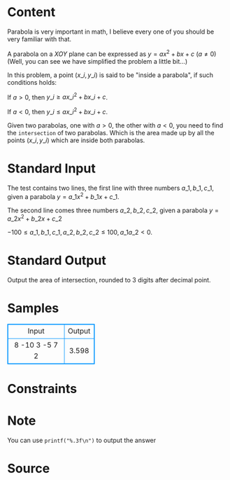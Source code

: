 
# Content

Parabola is very important in math, I believe every one of you should be very familiar with that.

A parabola on a $XOY$ plane can be expressed as $y = ax^2 + bx + c$ ($a\neq 0$) (Well, you can see we have simplified the problem a little bit...)

In this problem, a point $(x\_{i}, y\_{i})$ is said to be "inside a parabola", if such conditions holds:

If $a > 0$, then $y\_{i}\geq ax\_{i}^2 + bx\_{i} + c$.

If $a < 0$, then $y\_{i}\leq ax\_{i}^2 + bx\_{i} + c$.

Given two parabolas, one with $a > 0$, the other with $a < 0$, you need to find the `intersection` of two parabolas. Which is the area made up by all the points $(x\_{i}, y\_{i})$ which are inside both parabolas.

# Standard Input

The test contains two lines, the first line with three numbers $a\_{1}, b\_{1}, c\_{1}$, given a parabola $y = a\_{1}x^2 + b\_{1}x + c\_{1}$.

The second line comes three numbers $a\_{2}, b\_{2}, c\_{2}$, given a parabola $y = a\_{2}x^2 + b\_{2}x + c\_{2}$

$-100\leq a\_{1}, b\_{1}, c\_{1}, a\_{2}, b\_{2}, c\_{2}\leq 100,   a\_{1}a\_{2} < 0$.

# Standard Output

Output the area of intersection, rounded to $3$ digits after decimal point.

# Samples

<style>
        table,table tr th, table tr td { border:1px solid #0094ff; }
        table { width: 200px; min-height: 25px; line-height: 25px; text-align: center; border-collapse: collapse;}   
    </style>
<table>
	<tr>
		<td>Input</td>
		<td>Output</td>
	</tr>
<tr><td>8 -10 3
-5 7 2</td><td>3.598</td></tr></table>


# Constraints



# Note

You can use `printf("%.3f\n")` to output the answer

# Source


